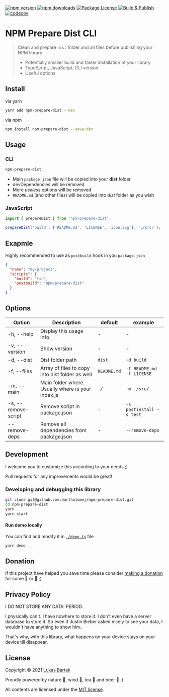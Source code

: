 [![npm version](https://badge.fury.io/js/npm-prepare-dist.svg)](https://badge.fury.io/js/npm-prepare-dist)
[![npm downloads](https://img.shields.io/npm/dt/npm-prepare-dist.svg)](https://npm.im/npm-prepare-dist)
[![Package License](https://img.shields.io/npm/l/npm-prepare-dist.svg)](https://www.npmjs.com/npm-prepare-dist)
[![Build & Publish](https://github.com/bartholomej/npm-prepare-dist/workflows/Build%20&%20Publish/badge.svg)](https://github.com/bartholomej/npm-prepare-dist/actions)
[![codecov](https://codecov.io/gh/bartholomej/npm-prepare-dist/branch/master/graph/badge.svg?token=YQH9UoVrGP)](https://codecov.io/gh/bartholomej/npm-prepare-dist)

# NPM Prepare Dist CLI

> Clean and prepare `dist` folder and all files before publishing your NPM library
>
> - Potentially smaller build and faster installation of your library
> - TypeScript, JavaScript, CLI version
> - Useful options

## Install

via yarn

```bash
yarn add npm-prepare-dist --dev
```

via npm

```bash
npm install npm-prepare-dist --save-dev
```

## Usage

### CLI

```bash
npm-prepare-dist
```

- Main `package.json` file will be copied into your **dist** folder
- devDependencies will be removed
- More _useless_ options will be removed
- `README.md` (and other files) will be copied into _dist_ folder as you wish

### JavaScript

```javascript
import { prepareDist } from 'npm-prepare-dist';

prepareDist('build', ['README.md', 'LICENSE', 'icon.svg'], './src/');
```

## Exapmle

Highly recommended to use as `postbuild` hook in you `package.json`

```json
{
  "name": "my-project",
  "scripts": {
    "build": "tsc",
    "postbuild": "npm-prepare-dist"
  }
}
```

## Options

| Option              | Description                                       | default     | example                   |
| ------------------- | ------------------------------------------------- | ----------- | ------------------------- |
| -h, --help          | Display this usage info                           | -           | -                         |
| -v, --version       | Show version                                      | -           | -                         |
| -d, --dist          | Dist folder path                                  | `dist`      | `-d build`                |
| -f, --files         | Array of files to copy into dist folder as well   | `README.md` | `-f README.md -f LICENSE` |
| -m, --main          | Main folder where. Usually where is your index.js | `./`        | `-m ./src/`               |
| -s, --remove-script | Remove script in package.json                     | -           | `-s postinstall -s test`  |
| --remove-deps       | Remove all dependencies from package.json         | -           | `--remove-deps`           |

## Development

I welcome you to customize this according to your needs ;)

Pull requests for any improvements would be great!

### Developing and debugging this library

```bash
git clone git@github.com:bartholomej/npm-prepare-dist.git
cd npm-prepare-dist
yarn
yarn start
```

#### Run demo locally

You can find and modify it in [`./demo.ts`](./demo.ts) file

```bash
yarn demo
```

## Donation

If this project have helped you save time please consider [making a donation](https://github.com/sponsors/bartholomej) for some 🍺 or 🍵 ;)

## Privacy Policy

I DO NOT STORE ANY DATA. PERIOD.

I physically can't. I have nowhere to store it. I don't even have a server database to store it. So even if Justin Bieber asked nicely to see your data, I wouldn't have anything to show him.

That's why, with this library, what happens on your device stays on your device till disappear.

## License

Copyright &copy; 2021 [Lukas Bartak](http://bartweb.cz)

Proudly powered by nature 🗻, wind 💨, tea 🍵 and beer 🍺 ;)

All contents are licensed under the [MIT license].

[mit license]: LICENSE
